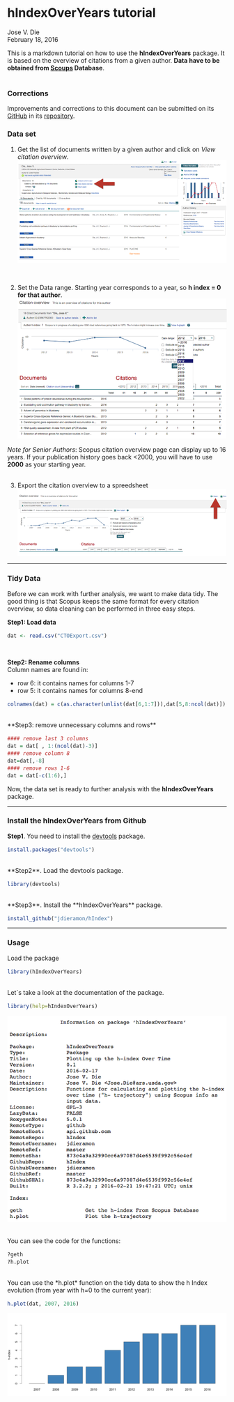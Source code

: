 # hIndexOverYears tutorial
Jose V. Die  
February 18, 2016  
  
This is a markdown tutorial on how to use the **hIndexOverYears** package. It is based on the overview of citations from a given author. **Data have to be obtained
from [Scoups](www.scopus.com) Database**.  
<br>  
  
### Corrections

Improvements and corrections to this document can be submitted on its [GitHub](https://github.com/jdieramon/hIndex/blob/master/tutorial.Rmd) in its [repository](https://github.com/jdieramon/hIndex).

### Data set
1. Get the list of documents written by a given author and click on *View citation overview*.
![](figures/fig1.png)
  
<br>  
    
2. Set the Data range. Starting year corresponds to a year, so **h index = 0 for that author**. 
![](figures/fig2.png)
  
*Note for Senior Authors*: Scopus citation overview page can display up to 16 years. If your publication history goes back <2000, you will have to use **2000** as your starting year.  
<br>  

3. Export the citation overview to a spreedsheet  
![](figures/fig3.png)

***
### Tidy Data
Before we can work with further analysis, we want to make data tidy. The good thing is that Scopus keeps the same format for every citation overview, so data cleaning can be performed in three easy steps.  

**Step1: Load data**

```r
dat <- read.csv("CTOExport.csv")
```
<br>

**Step2: Rename columns**  
Column names are found in:  
- row 6: it contains names for columns 1-7     
- row 5: it contains names for columns 8-end

```r
colnames(dat) = c(as.character(unlist(dat[6,1:7])),dat[5,8:ncol(dat)])
```
<br>
**Step3: remove unnecessary columns and rows**  

```r
#### remove last 3 columns
dat = dat[ , 1:(ncol(dat)-3)]
#### remove column 8
dat=dat[,-8]
#### remove rows 1-6
dat = dat[-c(1:6),]
```

Now, the data set is ready to further analysis with the **hIndexOverYears** package. 
  
***
### Install the hIndexOverYears from Github
**Step1**. You need to install the [devtools](https://github.com/hadley/devtools) package.

```r
install.packages("devtools")
```
<br>
**Step2**. Load the devtools package.

```r
library(devtools)
```
<br>
**Step3**. Install the **hIndexOverYears** package. 

```r
install_github("jdieramon/hIndex")
```

***
### Usage
Load the package

```r
library(hIndexOverYears)
```

<br>
Let´s take a look at the documentation of the package.

```r
library(help=hIndexOverYears)
```
![](figures/fig4.png)

<br>
You can see the code for the functions:

```r
?geth
?h.plot
```

<br>
You can use the *h.plot* function on the tidy data to show the h Index evolution (from year with h=0 to the current year):

```r
h.plot(dat, 2007, 2016)
```
![](figures/Rplot.png)
